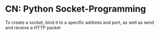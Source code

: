 # CN: Python Socket-Programming

To create a socket, bind it to a specific address and port, as well as send and receive a HTTP packet 
